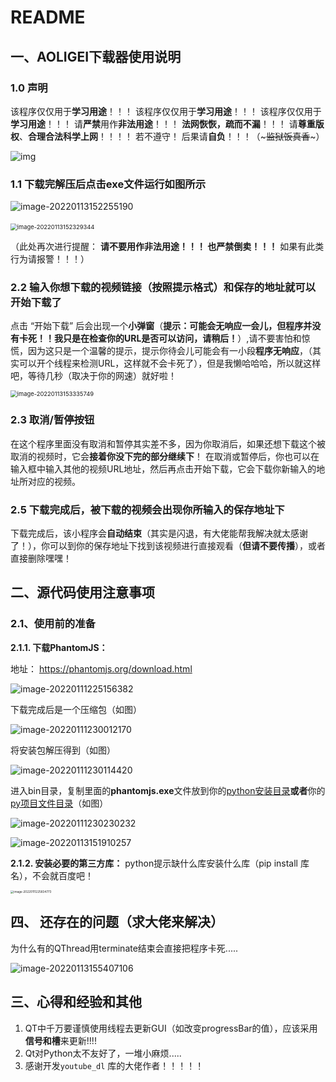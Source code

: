 # README

## 一、AOLIGEI下载器使用说明

### 1.0 声明

该程序仅仅用于**学习用途**！！！
该程序仅仅用于**学习用途**！！！
该程序仅仅用于**学习用途**！！！
请**严禁**用作**非法用途**！！！  **法网恢恢，疏而不漏**！！！ 请**尊重版权**、**合理合法科学上网**！！！！
若不遵守！ 后果请**自负**！！！（~~~监狱饭真香~~~）

![img](E:/My_MarkDown/图片/u=3417831322,1527252310&fm=253&fmt=auto&app=138&f=JPEG)





### 1.1 下载完解压后点击exe文件运行如图所示

![image-20220113152255190](E:/My_MarkDown/图片/image-20220113152255190.png)

​	<img src="E:/My_MarkDown/图片/image-20220113152329344.png" alt="image-20220113152329344" style="zoom:67%;" />

（此处再次进行提醒：  **请不要用作非法用途！！！ 也严禁倒卖！！！** 如果有此类行为请报警！！！）



### 2.2 输入你想下载的视频链接（按照提示格式）和保存的地址就可以开始下载了

点击 “开始下载” 后会出现一个**小弹窗**（**提示：可能会无响应一会儿，但程序并没有卡死！！我只是在检查你的URL是否可以访问，请稍后！**）,请不要害怕和惊慌，因为这只是一个温馨的提示，提示你待会儿可能会有一小段**程序无响应**，（其实可以开个线程来检测URL，这样就不会卡死了），但是我懒哈哈哈，所以就这样吧，等待几秒（取决于你的网速）就好啦！

<img src="E:/My_MarkDown/图片/image-20220113153335749.png" alt="image-20220113153335749" style="zoom:67%;" />





### 2.3 取消/暂停按钮

在这个程序里面没有取消和暂停其实差不多，因为你取消后，如果还想下载这个被取消的视频时，它会**接着你没下完的部分继续下**！ 在取消或暂停后，你也可以在输入框中输入其他的视频URL地址，然后再点击开始下载，它会下载你新输入的地址所对应的视频。



### 2.5 下载完成后，被下载的视频会出现你所输入的保存地址下

下载完成后，该小程序会**自动结束**（其实是闪退，有大佬能帮我解决就太感谢了！），你可以到你的保存地址下找到该视频进行直接观看（**但请不要传播**），或者直接删除嘿嘿！



## 二、源代码使用注意事项

### 2.1、使用前的准备

**2.1.1. 下载PhantomJS：**

地址： https://phantomjs.org/download.html  

![image-20220111225156382](E:\My_MarkDown\图片\image-20220111225156382.png)

下载完成后是一个压缩包（如图）

![image-20220111230012170](E:\My_MarkDown\图片\image-20220111230012170.png)

将安装包解压得到（如图）

![image-20220111230114420](E:\My_MarkDown\图片\image-20220111230114420.png)

进入bin目录，复制里面的**phantomjs.exe**文件放到你的<u>python安装目录</u>**或者**你的<u>py项目文件目录</u>（如图）

![image-20220111230230232](E:\My_MarkDown\图片\image-20220111230230232.png)

![image-20220113151910257](E:/My_MarkDown/图片/image-20220113151910257.png)

**2.1.2. 安装必要的第三方库：**
python提示缺什么库安装什么库（pip install 库名），不会就百度吧！

<img src="E:\My_MarkDown\图片\image-20220111225834773.png" alt="image-20220111225834773" style="zoom:33%;" />





## 四、 还存在的问题（求大佬来解决）

为什么有的QThread用terminate结束会直接把程序卡死.....  

![image-20220113155407106](E:/My_MarkDown/图片/image-20220113155407106.png)



## 三、心得和经验和其他

1. QT中千万要谨慎使用线程去更新GUI（如改变progressBar的值），应该采用**信号和槽**来更新!!!!
2. Qt对Python太不友好了，一堆小麻烦.....
3. 感谢开发`youtube_dl` 库的大佬作者！！！！！






